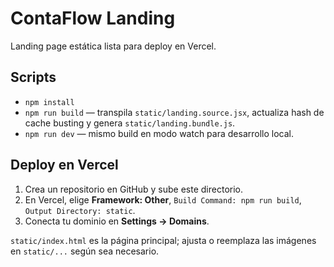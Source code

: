 # ContaFlow Landing

Landing page estática lista para deploy en Vercel.

## Scripts

- `npm install`
- `npm run build` — transpila `static/landing.source.jsx`, actualiza hash de cache busting y genera `static/landing.bundle.js`.
- `npm run dev` — mismo build en modo watch para desarrollo local.

## Deploy en Vercel

1. Crea un repositorio en GitHub y sube este directorio.
2. En Vercel, elige **Framework: Other**, `Build Command: npm run build`, `Output Directory: static`.
3. Conecta tu dominio en **Settings → Domains**.

`static/index.html` es la página principal; ajusta o reemplaza las imágenes en `static/...` según sea necesario.

